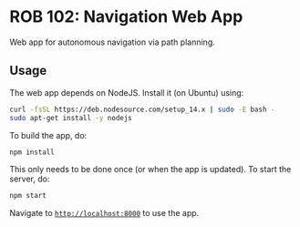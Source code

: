 # ROB 102: Navigation Web App

Web app for autonomous navigation via path planning.

## Usage

The web app depends on NodeJS. Install it (on Ubuntu) using:
```bash
curl -fsSL https://deb.nodesource.com/setup_14.x | sudo -E bash -
sudo apt-get install -y nodejs
```
To build the app, do:
```bash
npm install
```
This only needs to be done once (or when the app is updated). To start the server, do:
```bash
npm start
```
Navigate to [`http://localhost:8000`](http://localhost:8000) to use the app.
